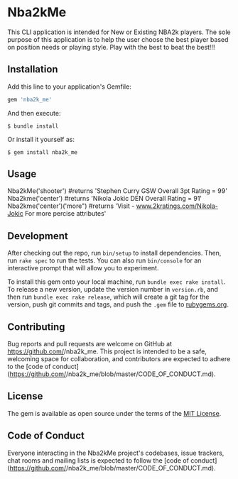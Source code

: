 # Nba2kMe
This CLI application is intended for New or Existing NBA2k players. The sole purpose of this application is to help the user choose the best player based on position needs or playing style. Play with the best to beat the best!!!



## Installation

Add this line to your application's Gemfile:

```ruby
gem 'nba2k_me'
```

And then execute:

    $ bundle install

Or install it yourself as:

    $ gem install nba2k_me

## Usage
Nba2kMe('shooter') #returns 'Stephen Curry GSW Overall 3pt Rating = 99'
Nba2kme('center')  #returns 'Nikola Jokic DEN Overall Rating = 91'
Nba2kme('center')('more") #returns 'Visit -  www.2kratings.com/Nikola-Jokic  For more percise attributes'

## Development

After checking out the repo, run `bin/setup` to install dependencies. Then, run `rake spec` to run the tests. You can also run `bin/console` for an interactive prompt that will allow you to experiment.

To install this gem onto your local machine, run `bundle exec rake install`. To release a new version, update the version number in `version.rb`, and then run `bundle exec rake release`, which will create a git tag for the version, push git commits and tags, and push the `.gem` file to [rubygems.org](https://rubygems.org).

## Contributing

Bug reports and pull requests are welcome on GitHub at https://github.com/<github username>/nba2k_me. This project is intended to be a safe, welcoming space for collaboration, and contributors are expected to adhere to the [code of conduct](https://github.com/<github username>/nba2k_me/blob/master/CODE_OF_CONDUCT.md).


## License

The gem is available as open source under the terms of the [MIT License](https://opensource.org/licenses/MIT).

## Code of Conduct

Everyone interacting in the Nba2kMe project's codebases, issue trackers, chat rooms and mailing lists is expected to follow the [code of conduct](https://github.com/<github vincentservio>/nba2k_me/blob/master/CODE_OF_CONDUCT.md).
